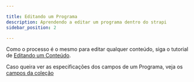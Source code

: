 ```yaml
---

title: Editando um Programa
description: Aprendendo a editar um programa dentro do strapi
sidebar_position: 2

---
```


Como o processo é o mesmo para editar qualquer conteúdo, siga o tutorial de [Editando um Conteúdo](/docs/usuario/strapi/iniciando-gerenciamento#editando-um-conteúdo).

Caso queira ver as especificações dos campos de um Programa, veja os [campos da coleção](/docs/usuario/strapi/programas/criar#campos)
